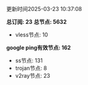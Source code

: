 更新时间2025-03-23 10:37:08

**总订阅: 23**
**总节点: 5632**
- vless节点: 10

**google ping有效节点: 162**
- ss节点: 131
- trojan节点: 8
- v2ray节点: 23
